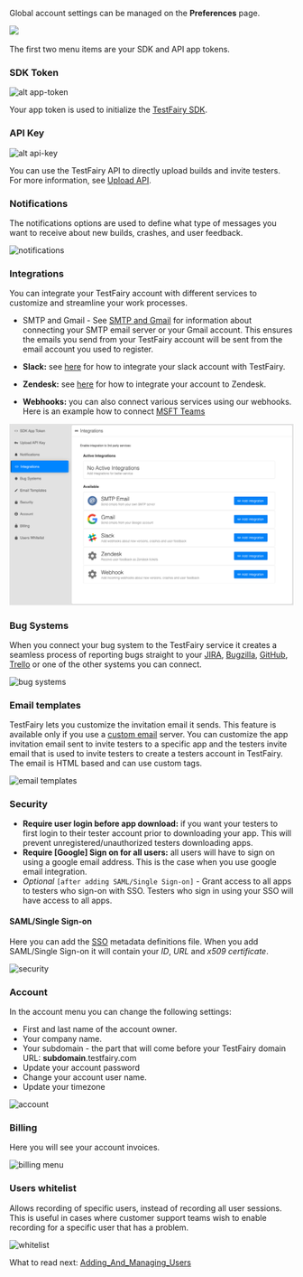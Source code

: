 Global account settings can be managed on the **Preferences** page.

<img src="../../img/app/preferences-link.png"/>

The first two menu items are your SDK and API app tokens.

### SDK Token
![ alt app-token](../../img/app/app-token.png)

Your app token is used to initialize the [TestFairy SDK](https://docs.testfairy.com/SDK/Adding_The_Testfairy_SDK_To_Your_App.html).

### API Key
![ alt api-key](../../img/app/api-key.png)

You can use the TestFairy API to directly upload builds and invite testers. For more information, see [Upload API](https://docs.testfairy.com/API/Upload_API.html).

### Notifications
The notifications options are used to define what type of messages you want to receive about new builds, crashes, and user feedback.

![notifications](/img/app/preferences/account-settings-3.png)

### Integrations
You can integrate your TestFairy account with different services to customize and streamline your work processes.

* SMTP and Gmail - See [SMTP and Gmail](https://docs.testfairy.com/Integrations/SMTP_and_Gmail.html) for information about connecting your SMTP email server or your Gmail account. This ensures the emails you send from your TestFairy account will be sent from the email account you used to register.

* __Slack:__ see [here](https://docs.testfairy.com/Integrations/Slack.html) for how to integrate your slack account with TestFairy.

* __Zendesk:__ see [here](https://docs.testfairy.com/Integrations/Zendesk.html) for how to integrate your account to Zendesk.

* __Webhooks:__ you can also connect various services using our webhooks. Here is an example how to connect [MSFT Teams](https://docs.testfairy.com/Integrations/Microsoft_Teams.html)


![integrations](/img/app/preferences/account-settings-4.png)


### Bug Systems
When you connect your bug system to the TestFairy service it creates a seamless process of reporting bugs straight to your [JIRA](https://docs.testfairy.com/Bug_Tracking/JIRA_Cloud.html), [Bugzilla](https://docs.testfairy.com/Bug_Tracking/Bugzilla.html), [GitHub](https://docs.testfairy.com/Bug_Tracking/Github.html), [Trello](https://docs.testfairy.com/Bug_Tracking/Trello.html) or one of the other systems you can connect.

![bug systems](/img/app/preferences/account-settings-5.png)


### Email templates
TestFairy lets you customize the invitation email it sends. This feature is available only if you use a [custom email](https://docs.testfairy.com/Integrations/SMTP_and_Gmail.html) server.
You can customize the app invitation email sent to invite testers to a specific app and the testers invite email that is used to invite testers to create a testers account in TestFairy.
The email is HTML based and can use custom tags.

![email templates](/img/app/preferences/account-settings-6.png)


### Security
* **Require user login before app download:** if you want your testers to first login to their tester account prior to downloading your app. This will prevent unregistered/unauthorized testers downloading apps.
* **Require [Google] Sign on for all users:** all users will have to sign on using a google email address. This is the case when you use google email integration.
* _Optional_ ``[after adding SAML/Single Sign-on]`` - Grant access to all apps to testers who sign-on with SSO. Testers who sign in using your SSO will have access to all apps.
#### SAML/Single Sign-on
Here you can add the [SSO](https://docs.testfairy.com/Single_Sign-On/SSO.html) metadata definitions file. When you add SAML/Single Sign-on it will contain your _ID_, _URL_ and _x509 certificate_.

![security](/img/app/preferences/account-settings-7.png)

### <a name="account"></a>Account

In the account menu you can change the following settings:

* First and last name of the account owner.
* Your company name.
* Your subdomain - the part that will come before your TestFairy domain URL: **subdomain**.testfairy.com
* Update your account password
* Change your account user name.
* Update your timezone


![account](/img/app/preferences/account-settings-8.png)

### Billing

Here you will see your account invoices.

![billing menu](/img/app/preferences/account-settings-9.png)

### Users whitelist

Allows recording of specific users, instead of recording all user sessions.
This is useful in cases where customer support teams wish to enable recording for a specific user that has a problem.

![whitelist](/img/app/preferences/account-settings-10.png)

What to read next: [Adding_And_Managing_Users](Adding_And_Managing_Users.html)
